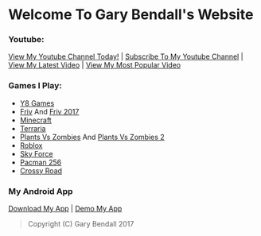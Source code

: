 # Welcome To Gary Bendall's Website

### Youtube:

[View My Youtube Channel Today!](https://www.youtube.com/channel/UC5u0v-xwyFK6d6KoBe8o0Bw) | [Subscribe To My Youtube Channel](https://www.youtube.com/channel/UC5u0v-xwyFK6d6KoBe8o0Bw?sub_confirmation=1) | [View My Latest Video](https://goo.gl/UWhtbK) | [View My Most Popular Video](https://goo.gl/aVpnjo)

### Games I Play:

- [Y8 Games](https://www.y8.com)
- [Friv](http://www.friv.com/) And [Friv 2017](http://www.friv-2017.com)
- [Minecraft](https://minecraft.net)
- [Terraria](https://terraria.org)
- [Plants Vs Zombies](https://play.google.com/store/apps/details?id=com.ea.game.pvzfree_row) And [Plants Vs Zombies 2](https://play.google.com/store/apps/details?id=com.ea.game.pvz2_row)
- [Roblox](https://www.roblox.com)
- [Sky Force](https://play.google.com/store/apps/details?id=pl.idreams.skyforcehd)
- [Pacman 256](https://play.google.com/store/apps/details?id=eu.bandainamcoent.pacman256)
 - [Crossy Road](https://play.google.com/store/apps/details?id=com.yodo1.crossyroad)
 
### My Android App
 
 [Download My App](https://github.com/Richienb/Gary-Bendall/releases/download/v1.1.0/Gary.Bendall.s.Website.Android.App.apk) | [Demo My App](https://www.gary-bendall.ga/Android-App-Demo)
 
 > Copyright (C) Gary Bendall 2017
